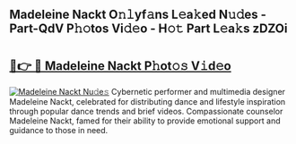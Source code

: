 ## Madeleine Nackt O𝚗𝚕yf𝚊ns L𝚎a𝚔ed N𝚞𝚍es - Part-QdV P𝚑𝚘tos Vi𝚍𝚎o - H𝚘𝚝 Part L𝚎a𝚔s zDZOi

# <h2><a href="http://kfbpfb.oniu.top/?m=Madeleine+Nackt">🔗👉 🔴 Madeleine Nackt P𝚑ot𝚘𝚜 V𝚒d𝚎o</a></h2>

[![Madeleine Nackt Nu𝚍e𝚜](https://i.imgur.com/0qMVB7G.gif)](http://kfbpfb.oniu.top/?m=Madeleine+Nackt)
Cybernetic performer and multimedia designer Madeleine Nackt, celebrated for distributing dance and lifestyle inspiration through popular dance trends and brief videos. Compassionate counselor Madeleine Nackt, famed for their ability to provide emotional support and guidance to those in need.  
